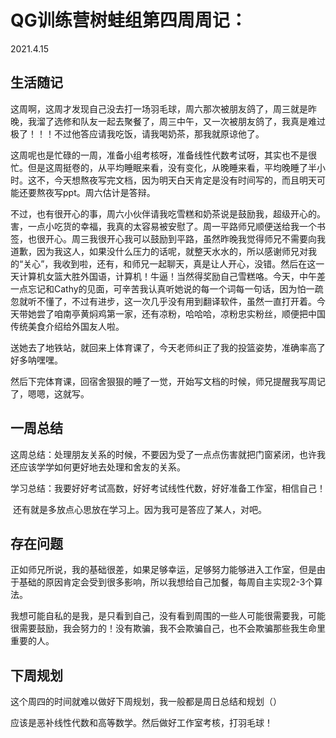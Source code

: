 # QG训练营树蛙组第四周周记：

2021.4.15

## 生活随记

​	这周啊，这周才发现自己没去打一场羽毛球，周六那次被朋友鸽了，周三就是昨晚，我溜了选修和队友一起去聚餐了，周三中午，又一次被朋友鸽了，我真是难过极了！！！不过他答应请我吃饭，请我喝奶茶，那我就原谅他了。

​	这周呢也是忙碌的一周，准备小组考核呀，准备线性代数考试呀，其实也不是很忙。但是这周挺卷的，从平均睡眠来看，没有变化，从晚睡来看，平均晚睡了半小时。这不，今天想熬夜写完文档，因为明天白天肯定是没有时间写的，而且明天可能还要熬夜写ppt。周六估计是答辩。

​	不过，也有很开心的事，周六小伙伴请我吃雪糕和奶茶说是鼓励我，超级开心的。害，一点小吃货的幸福，我真的太容易被安慰了。周一平路师兄顺便送给我一个书签，也很开心。周三我很开心我可以鼓励到平路，虽然昨晚我觉得师兄不需要向我道歉，因为我这人，如果没什么压力的话呢，就整天水水的，所以感谢师兄对我的“关心”，我收到啦，还有，和师兄一起聊天，真是让人开心，没错。然后在这一天计算机女篮大胜外国语，计算机！牛逼！当然得奖励自己雪糕咯。今天，中午差一点忘记和Cathy的见面，可辛苦我认真听她说的每一个词每一句话，因为怕一疏忽就听不懂了，不过有进步，这一次几乎没有用到翻译软件，虽然一直打开着。今天带她尝了咱南亭黄焖鸡第一家，还有凉粉，哈哈哈，凉粉忠实粉丝，顺便把中国传统美食介绍给外国友人啦。

​	送她去了地铁站，就回来上体育课了，今天老师纠正了我的投篮姿势，准确率高了好多呐嘿嘿。

​	然后下完体育课，回宿舍狠狠的睡了一觉，开始写文档的时候，师兄提醒我写周记了，嗯嗯，这就写。

## 一周总结

​	这周总结：处理朋友关系的时候，不要因为受了一点点伤害就把门窗紧闭，也许我还应该学学如何更好地去处理和舍友的关系。

​	学习总结：我要好好考试高数，好好考试线性代数，好好准备工作室，相信自己！

​	还有就是多放点心思放在学习上。因为我可是答应了某人，对吧。



## 存在问题

正如师兄所说，我的基础很差，如果足够幸运，足够努力能够进入工作室，但是由于基础的原因肯定会受到很多影响，所以我想给自己加餐，每周自主实现2-3个算法。

我想可能自私的是我，是只看到自己，没有看到周围的一些人可能很需要我，可能很需要鼓励，我会努力的！没有欺骗，我不会欺骗自己，也不会欺骗那些我生命里重要的人。

## 下周规划

这个周四的时间就难以做好下周规划，我一般都是周日总结和规划（）

应该是恶补线性代数和高等数学。然后做好工作室考核，打羽毛球！



